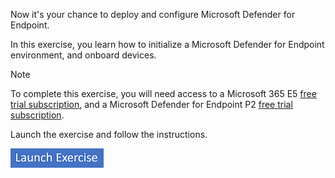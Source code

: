 Now it's your chance to deploy and configure Microsoft Defender for Endpoint. 

In this exercise, you learn how to initialize a Microsoft Defender for Endpoint environment, and onboard devices.

> [!NOTE]
> To complete this exercise, you will need access to a Microsoft 365 E5 [free trial subscription](/microsoft-365/commerce/try-or-buy-microsoft-365?view=o365-worldwide&preserve-view=true), and a Microsoft Defender for Endpoint P2 [free trial subscription](https://go.microsoft.com/fwlink/p/?linkid=2225630&clcid=0x409&culture=en-us&country=us).

Launch the exercise and follow the instructions.

[![Button to launch exercise.](../media/launch-exercise.png)](https://microsoftlearning.github.io/Defend-against-cyberthreats-Microsoft-Defender-XDR/Instructions/Labs/LAB_02_Deploy_Defender_Endpoint.html)
